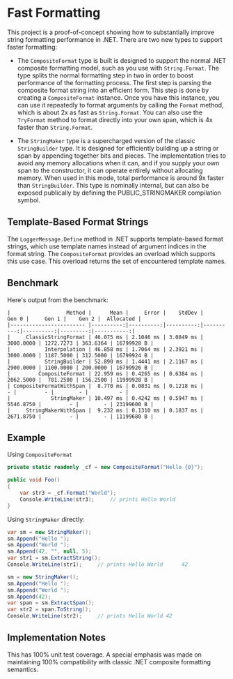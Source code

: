# Fast Formatting

This project is a proof-of-concept showing how to substantially improve string formatting performance in .NET.
There are two new types to support faster formatting:

* The `CompositeFormat` type is built is designed to support the
normal .NET composite formatting model, such as you use with `String.Format`. The type splits
the normal formatting step in two in order to boost performance of the formatting process. 
The first step is parsing the composite format string into an efficient form. This step is done
by creating a `CompositeFormat` instance. Once you have this instance, you can use it repeatedly
to format arguments by calling the `Format` method, which is about 2x as fast as `String.Format`.
You can also use the `TryFormat` method to format directly into your own span, which is 4x faster
than `String.Format`.

* The `StringMaker` type is a supercharged version of the classic `StringBuilder` type. It
is designed for efficiently building up a string or span by appending together bits and
pieces. The implementation tries to avoid any memory allocations when it can, and if you
supply your own span to the constructor, it can operate entirely without allocating memory.
When used in this mode, total performance is around 9x faster than `StringBuilder`. This type is 
nominally internal, but can also be exposed publically by defining the PUBLIC_STRINGMAKER
compilation symbol.

## Template-Based Format Strings

The `LoggerMessage.Define` method in .NET supports template-based format strings,
which use template names instead of argument indices in the format string. The
`CompositeFormat` provides an overload which supports this use case. This overload
returns the set of encountered template names.

## Benchmark

Here's output from the benchmark:

```
|                  Method |      Mean |     Error |    StdDev |     Gen 0 |     Gen 1 |    Gen 2 |  Allocated |
|------------------------ |----------:|----------:|----------:|----------:|----------:|---------:|-----------:|
|     ClassicStringFormat | 46.075 ms | 2.1046 ms | 3.0849 ms | 3000.0000 | 1272.7273 | 363.6364 | 16799928 B |
|           Interpolation | 46.858 ms | 1.7064 ms | 2.3921 ms | 3000.0000 | 1187.5000 | 312.5000 | 16799924 B |
|           StringBuilder | 52.890 ms | 1.4441 ms | 2.1167 ms | 2900.0000 | 1100.0000 | 200.0000 | 16799926 B |
|         CompositeFormat | 22.959 ms | 0.4265 ms | 0.6384 ms | 2062.5000 |  781.2500 | 156.2500 | 11999928 B |
| CompositeFormatWithSpan |  8.770 ms | 0.0831 ms | 0.1218 ms |         - |         - |        - |          - |
|             StringMaker | 10.497 ms | 0.4242 ms | 0.5947 ms | 5546.8750 |         - |        - | 23199600 B |
|     StringMakerWithSpan |  9.232 ms | 0.1310 ms | 0.1837 ms | 2671.8750 |         - |        - | 11199680 B |

```

## Example

Using `CompositeFormat`

```csharp
private static readonly _cf = new CompositeFormat("Hello {0}");

public void Foo()
{
    var str3 = _cf.Format("World");
    Console.WriteLine(str3);     // prints Hello World
}
```

Using `StringMaker` directly:

```csharp
var sm = new StringMaker();
sm.Append("Hello ");
sm.Append("World ");
sm.Append(42, "", null, 5);
var str1 = sm.ExtractString();
Console.WriteLine(str1);     // prints Hello World      42

sm = new StringMaker();
sm.Append("Hello ");
sm.Append("World ");
sm.Append(42);
var span = sm.ExtractSpan();
var str2 = span.ToString();
Console.WriteLine(str2);     // prints Hello World 42
```

## Implementation Notes

This has 100% unit test coverage. A special emphasis was made on
maintaining 100% compatibility with classic .NET composite formatting
semantics.
